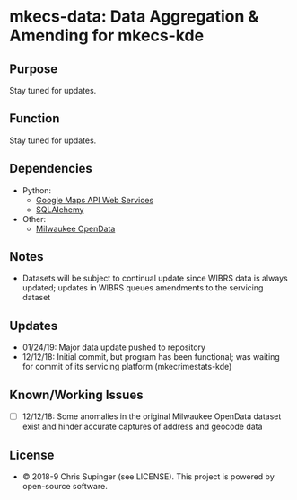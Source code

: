 # mkecs-data: Data Aggregation & Amending for mkecs-kde

## Purpose
Stay tuned for updates.

## Function
Stay tuned for updates.

## Dependencies
* Python:
  * [Google Maps API Web Services](https://github.com/googlemaps/google-maps-services-python)
  * [SQLAlchemy](http://www.sqlalchemy.org)
* Other:
  * [Milwaukee OpenData](https://data.milwaukee.gov)

## Notes
* Datasets will be subject to continual update since WIBRS data is always updated; updates in WIBRS queues amendments to the servicing dataset

## Updates
* 01/24/19: Major data update pushed to repository
* 12/12/18: Initial commit, but program has been functional; was waiting for commit of its servicing platform (mkecrimestats-kde)

## Known/Working Issues
* [ ] 12/12/18: Some anomalies in the original Milwaukee OpenData dataset exist and hinder accurate captures of address and geocode data

## License
* © 2018-9 Chris Supinger (see LICENSE).  This project is powered by open-source software.

